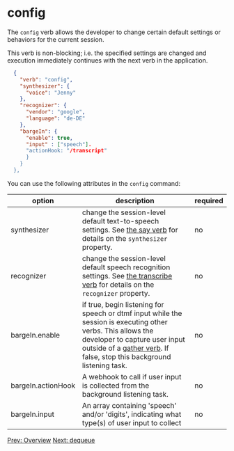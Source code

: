 # config

The `config` verb allows the developer to change certain default settings or behaviors for the current session.  

This verb is non-blocking; i.e. the specified settings are changed and execution immediately continues with the next verb in the application.

```json
  {
    "verb": "config",
    "synthesizer": {
      "voice": "Jenny"
    },
    "recognizer": {
      "vendor": "google",
      "language": "de-DE"
    },
    "bargeIn": {
      "enable": true,
      "input" : ["speech"].
      "actionHook: "/transcript"
      }
    }
  },
```
You can use the following attributes in the `config` command:

| option        | description | required  |
| ------------- |-------------| -----|
| synthesizer | change the session-level default text-to-speech settings. See [the say verb](/docs/webhooks/say) for details on the `synthesizer` property.| no |
| recognizer | change the session-level default speech recognition settings. See [the transcribe verb](/docs/webhooks/transcribe) for details on the `recognizer` property.| no |
| bargeIn.enable| if true, begin listening for speech or dtmf input while the session is executing other verbs.  This allows the developer to capture user input outside of a [gather verb](/docs/webhooks/gather).  If false, stop this background listening task.| no|
| bargeIn.actionHook | A webhook to call if user input is collected from the background listening task.| no |
| bargeIn.input | An array containing 'speech' and/or 'digits', indicating what type(s) of user input to collect | no |


<p class="flex">
<a href="/docs/webhooks/conference">Prev: Overview</a>
<a href="/docs/webhooks/dequeue">Next: dequeue</a>
</p>
